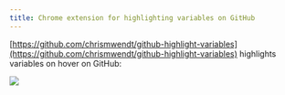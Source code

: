 ```yaml
---
title: Chrome extension for highlighting variables on GitHub
---
```


[https://github.com/chrismwendt/github-highlight-variables](https://github.com/chrismwendt/github-highlight-variables) highlights variables on hover on GitHub:

![](/assets/github-highlight-variables.png)
